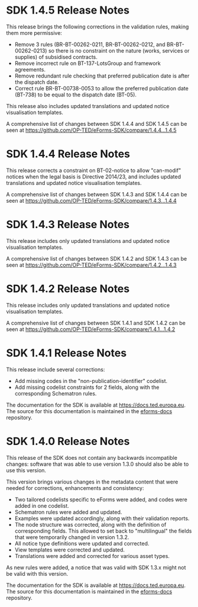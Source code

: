 # SDK 1.4.5 Release Notes

This release brings the following corrections in the validation rules, making them more permissive:

* Remove 3 rules (BR-BT-00262-0211, BR-BT-00262-0212, and BR-BT-00262-0213) so there is no constraint on the nature (works, services or supplies) of subsidised contracts.
* Remove incorrect rule on BT-137-LotsGroup and framework agreements.
* Remove redundant rule checking that preferred publication date is after the dispatch date.
* Correct rule BR-BT-00738-0053 to allow the preferred publication date (BT-738) to be equal to the dispatch date (BT-05).

This release also includes updated translations and updated notice visualisation templates.

A comprehensive list of changes between SDK 1.4.4 and SDK 1.4.5 can be seen at <https://github.com/OP-TED/eForms-SDK/compare/1.4.4...1.4.5>

# SDK 1.4.4 Release Notes

This release corrects a constraint on BT-02-notice to allow "can-modif" notices when the legal basis is Directive 2014/23, and includes updated translations and updated notice visualisation templates.

A comprehensive list of changes between SDK 1.4.3 and SDK 1.4.4 can be seen at <https://github.com/OP-TED/eForms-SDK/compare/1.4.3...1.4.4>

# SDK 1.4.3 Release Notes

This release includes only updated translations and updated notice visualisation templates.

A comprehensive list of changes between SDK 1.4.2 and SDK 1.4.3 can be seen at <https://github.com/OP-TED/eForms-SDK/compare/1.4.2...1.4.3>

# SDK 1.4.2 Release Notes

This release includes only updated translations and updated notice visualisation templates.

A comprehensive list of changes between SDK 1.4.1 and SDK 1.4.2 can be seen at <https://github.com/OP-TED/eForms-SDK/compare/1.4.1...1.4.2>

# SDK 1.4.1 Release Notes

This release include several corrections:

* Add missing codes in the "non-publication-identifier" codelist.
* Add missing codelist constraints for 2 fields, along with the corresponding Schematron rules.

The documentation for the SDK is available at <https://docs.ted.europa.eu>. The source for this documentation is maintained in the [eforms-docs](https://github.com/OP-TED/eforms-docs) repository.

# SDK 1.4.0 Release Notes

This release of the SDK does not contain any backwards incompatible changes: software that was able to use version 1.3.0 should also be able to use this version.

This version brings various changes in the metadata content that were needed for corrections, enhancements and consistency:

* Two tailored codelists specific to eForms were added, and codes were added in one codelist.
* Schematron rules were added and updated.
* Examples were updated accordingly, along with their validation reports.
* The node structure was corrected, along with the definition of corresponding fields. This allowed to set back to "multilingual" the fields that were temporarily changed in version 1.3.2.
* All notice type definitions were updated and corrected.
* View templates were corrected and updated.
* Translations were added and corrected for various asset types.

As new rules were added, a notice that was valid with SDK 1.3.x might not be valid with this version.

The documentation for the SDK is available at <https://docs.ted.europa.eu>. The source for this documentation is maintained in the [eforms-docs](https://github.com/OP-TED/eforms-docs) repository.
